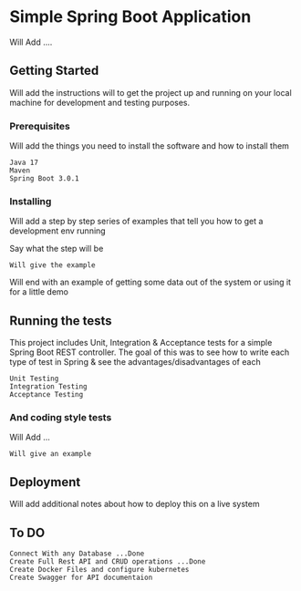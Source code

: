 # Simple Spring Boot Application

 Will Add .... 

## Getting Started

Will add the instructions will to get the project up and running on your local machine for development and testing purposes.

### Prerequisites

Will add the things you need to install the software and how to install them

```
Java 17
Maven
Spring Boot 3.0.1
```

### Installing

Will add a step by step series of examples that tell you how to get a development env running

Say what the step will be

```
Will give the example
```

Will end with an example of getting some data out of the system or using it for a little demo

## Running the tests

This project includes Unit, Integration & Acceptance tests for a simple Spring Boot REST controller. The goal of this was to see how to write each type of test in Spring & see the advantages/disadvantages of each


```
Unit Testing
Integration Testing
Acceptance Testing
```

### And coding style tests

Will Add ...
```
Will give an example
```

## Deployment

Will add additional notes about how to deploy this on a live system


## To DO 

```
Connect With any Database ...Done
Create Full Rest API and CRUD operations ...Done 
Create Docker Files and configure kubernetes
Create Swagger for API documentaion
```